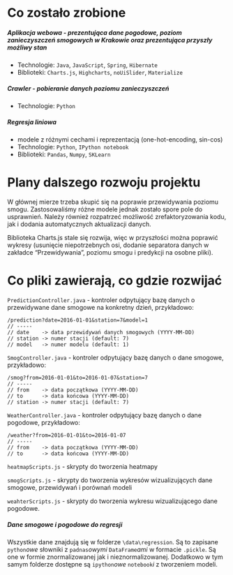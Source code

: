 # Co zostało zrobione
##### Aplikacja webowa - prezentująca dane pogodowe, poziom zanieczyszczeń smogowych w Krakowie oraz prezentująca przyszły możliwy stan
- Technologie: `Java`, `JavaScript`, `Spring`, `Hibernate`
- Biblioteki: `Charts.js`, `Highcharts`, `noUiSlider`, `Materialize`

##### Crawler - pobieranie danych poziomu zanieczyszczeń
- Technologie: `Python`

##### Regresja liniowa
- modele z różnymi cechami i reprezentacją (one-hot-encoding, sin-cos)
- Technologie: `Python`, `IPython notebook`
- Biblioteki: `Pandas`, `Numpy`, `SKLearn`


# Plany dalszego rozwoju projektu
W głównej mierze trzeba skupić się na poprawie przewidywania poziomu smogu. Zastosowaliśmy różne modele jednak zostało spore pole do usprawnień. Należy również rozpatrzeć możliwość zrefaktoryzowania kodu, jak i dodania automatycznych aktualizacji danych.

Biblioteka Charts.js stale się rozwija, więc w przyszłości można poprawić wykresy (usunięcie niepotrzebnych osi, dodanie separatora danych w zakładce “Przewidywania”, poziomu smogu i predykcji na osobne pliki). 

# Co pliki zawierają, co gdzie rozwijać
`PredictionController.java` - kontroler odpytujący bazę danych o przewidywane dane smogowe na konkretny dzień, przykładowo:
```
/prediction?date=2016-01-01&station=7&model=1
// -----
// date    -> data przewidywań danych smogowych (YYYY-MM-DD)
// station -> numer stacji (default: 7)
// model   -> numer modelu (default: 1)
```

`SmogController.java` - kontroler odpytujący bazę danych o dane smogowe, przykładowo:
```
/smog?from=2016-01-01&to=2016-01-07&station=7
// -----
// from    -> data początkowa (YYYY-MM-DD)
// to      -> data końcowa (YYYY-MM-DD)
// station -> numer stacji (default: 7)
```

`WeatherController.java` - kontroler odpytujący bazę danych o dane pogodowe, przykładowo:
```
/weather?from=2016-01-01&to=2016-01-07
// -----
// from    -> data początkowa (YYYY-MM-DD)
// to      -> data końcowa (YYYY-MM-DD)
```

`heatmapScripts.js` - skrypty do tworzenia heatmapy

`smogScripts.js`	- skrypty do tworzenia wykresów wizualizujących dane smogowe, przewidywań i porównań modeli

`weahterScripts.js` - skrypty do tworzenia wykresu wizualizującego dane pogodowe.

##### Dane smogowe i pogodowe do regresji
Wszystkie dane znajdują się w folderze `\data\regression`. Są to zapisane `python`*owe* słowniki z `padnas`*owymi* `DataFrame`*ami* w formacie `.pickle`. Są one w formie znormalizowanej jak i nieznormalizowanej. Dodatkowo w tym samym folderze dostępne są `ipython`*owe* `notebook`*i* z tworzeniem modeli.
